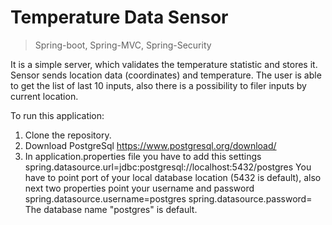 # Temperature Data Sensor

>Spring-boot, Spring-MVC, Spring-Security

It is a simple server, which validates the temperature statistic and stores it.
Sensor sends location data (coordinates) and temperature. The user is able to get the list of last 10 inputs, also there 
is a possibility to filer inputs by current location.


To run this application:
1. Clone the repository.
2. Download PostgreSql
    https://www.postgresql.org/download/
3. In application.properties file you have to add this settings
    spring.datasource.url=jdbc:postgresql://localhost:5432/postgres
You have to point port of your local database location (5432 is default), 
also next two properties point your username and password
spring.datasource.username=postgres
spring.datasource.password=
The database name "postgres" is default.
 
 
 